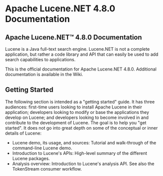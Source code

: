 Apache Lucene.NET 4.8.0 Documentation
===============

Apache Lucene.NET&trade; 4.8.0 Documentation
---------------

Lucene is a Java full-text search engine. Lucene.NET is not a complete application, but rather a code library and API that can easily be used to add search capabilities to applications.

This is the official documentation for Apache Lucene.NET 4.8.0. Additional documentation is available in the Wiki.

## Getting Started

The following section is intended as a "getting started" guide. It has three audiences: first-time users looking to install Apache Lucene in their application; developers looking to modify or base the applications they develop on Lucene; and developers looking to become involved in and contribute to the development of Lucene. The goal is to help you "get started". It does not go into great depth on some of the conceptual or inner details of Lucene:

* Lucene demo, its usage, and sources: Tutorial and walk-through of the command-line Lucene demo.
* Introduction to Lucene's APIs: High-level summary of the different Lucene packages.
* Analysis overview: Introduction to Lucene's analysis API. See also the TokenStream consumer workflow.